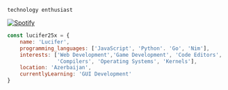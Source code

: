 ```technology enthusiast```

[![Spotify](https://novatorem2-eight.vercel.app/api/spotify?background_color=121119&border_color=117c37)](https://open.spotify.com/user/313t7lfxv5rtjbydqcdfo6ww54pa)

```javascript
const lucifer25x = {
    name: 'Lucifer',
    programming_languages: ['JavaScript', 'Python'. 'Go', 'Nim'],
    interests: ['Web Development','Game Development', 'Code Editors',
                'Compilers', 'Operating Systems', 'Kernels'],
    location: 'Azerbaijan',
    currentlyLearning: 'GUI Development'
}
```
